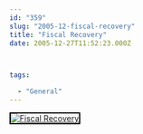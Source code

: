```yaml
---
id: "359"
slug: "2005-12-fiscal-recovery"
title: "Fiscal Recovery"
date: 2005-12-27T11:52:23.000Z



tags:

  - "General"
---
```

<div class="sqs-html-content">
  <div style="float: left; margin-right: 10px; margin-bottom: 10px;"> <a href="http://www.flickr.com/photos/mclazarus/78071408/" title="Fiscal Recovery"><img src="http://static.flickr.com/39/78071408_50a347270c_m.jpg" alt="Fiscal Recovery" style="border: solid 2px #000000;" /></a>
</div>
<p><br clear="all" /></p>
</div>
